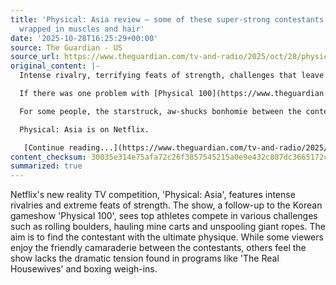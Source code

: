 ```yaml
---
title: 'Physical: Asia review – some of these super-strong contestants look like barrels
  wrapped in muscles and hair'
date: '2025-10-28T16:25:29+00:00'
source: The Guardian - US
source_url: https://www.theguardian.com/tv-and-radio/2025/oct/28/physical-asia-review-super-strong-contestants-barrels-wrapped-in-muscles-and-hair
original_content: |-
  Intense rivalry, terrifying feats of strength, challenges that leave some athletes muttering ‘I hate contact sports’ … Netflix’s new competition is a reality TV joy

  If there was one problem with [Physical 100](https://www.theguardian.com/tv-and-radio/2023/feb/02/netflix-squid-game-meets-gladiators-why-physical-100-is-absolutely-unmissable-television), the Korean gameshow featuring top-flight athletes rolling boulders, hauling mine carts and unspooling giant ropes in a bid to find the ultimate physique, it might have been a lack of swagger.

  For some people, the starstruck, aw-shucks bonhomie between the contestants was part of the show’s appeal: a breath of sweat-tinged fresh air amid the faux sincerity and psychic barbs of other reality shows. For others, raised on The Real Housewives and boxing weigh-ins, it just wasn’t dramatic enough.

  Physical: Asia is on Netflix.

   [Continue reading...](https://www.theguardian.com/tv-and-radio/2025/oct/28/physical-asia-review-super-strong-contestants-barrels-wrapped-in-muscles-and-hair)
content_checksum: 30035e314e75afa72c26f3857545215a0e9e432c887dc3665172c10e3c76c974
summarized: true
---
```


Netflix's new reality TV competition, 'Physical: Asia', features intense rivalries and extreme feats of strength. The show, a follow-up to the Korean gameshow 'Physical 100', sees top athletes compete in various challenges such as rolling boulders, hauling mine carts and unspooling giant ropes. The aim is to find the contestant with the ultimate physique. While some viewers enjoy the friendly camaraderie between the contestants, others feel the show lacks the dramatic tension found in programs like 'The Real Housewives' and boxing weigh-ins.